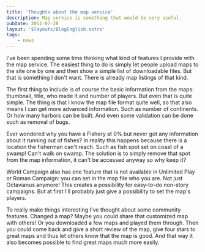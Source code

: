 ```yaml
---
title: 'Thoughts about the map service'
description: Map service is something that would be very useful.
pubDate: 2011-07-28
layout: '$layouts/BlogEnglish.astro'
tags:
    - news
---
```


I've been spending some time thinking what kind of features I provide with the map service. The easiest thing to do is simply let people upload maps to the site one by one and then show a simple list of downloadable files. But that is something I don't want. There is already map listings of that kind.

The first thing to include is of course the basic information from the maps: thumbnail, title, who made it and number of players. But even that is quite simple. The thing is that I know the map file format quite well, so that also means I can get more advanced information. Such as number of continents. Or how many harbors can be built. And even some validation can be done such as removal of bugs.

Ever wondered why you have a Fishery at 0% but never got any information about it running out of fishes? In reality this happens because there is a location the fisherman can't reach. Such as fish spot set on coast of a swamp! Can't walk on swamp. The solution is to simply remove that spot from the map information, it can't be accessed anyway so why keep it?

World Campaign also has one feature that is not available in Unlimited Play or Roman Campaign: you can set in the map file who you are. Not just Octavianus anymore! This creates a possibility for easy-to-do non-story campaigns. But at first I'll probably just give a possibility to set the map's players.

To really make things interesting I've thought about some community features. Changed a map? Maybe you could share that customized map with others! Or you downloaded a few maps and played them through. Then you could come back and give a short review of the map, give four stars to great maps and thus let others know that the map is good. And that way it also becomes possible to find great maps much more easily.
